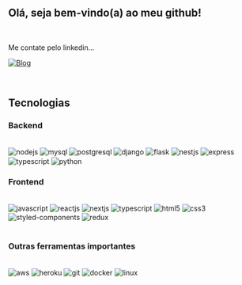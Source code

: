 

## Olá, seja bem-vindo(a) ao meu github!

<br/>

Me contate pelo linkedin...

[![Blog](https://img.shields.io/badge/LinkedIn-0077B5?style=for-the-badge&logo=linkedin&logoColor=white)](https://www.linkedin.com/in/willianbrusch-desenvolvedor/)

<br/>

## Tecnologias 

### Backend

<br/>
<div style="display: inline_block">
  <img align="center" alt="nodejs" src="https://img.shields.io/badge/Node.js-43853D?style=for-the-badge&logo=node.js&logoColor=white" >
  <img align="center" alt="mysql" src="https://img.shields.io/badge/mysql-4479A1.svg?style=for-the-badge&logo=mysql&logoColor=white" >
  <img align="center" alt="postgresql" src="https://img.shields.io/badge/PostgreSQL-316192?style=for-the-badge&logo=postgresql&logoColor=white" >
  <img align="center" alt="django" src="https://img.shields.io/badge/Django-092E20?style=for-the-badge&logo=django&logoColor=white" >
  <img align="center" alt="flask" src="https://img.shields.io/badge/flask-%23000.svg?style=for-the-badge&logo=flask&logoColor=white" >
  <img align="center" alt="nestjs" src="https://img.shields.io/badge/nestjs-%23E0234E.svg?style=for-the-badge&logo=nestjs&logoColor=white" >
  <img align="center" alt="express" src="https://img.shields.io/badge/Express.js-404D59?style=for-the-badge" >
  <img align="center" alt="typescript" src="https://img.shields.io/badge/TypeScript-007ACC?style=for-the-badge&logo=typescript&logoColor=white" >
  <img align="center" alt="python" src="https://img.shields.io/badge/Python-14354C?style=for-the-badge&logo=python&logoColor=white" >
</div>

### Frontend

<br/>

<div style="display: inline_block">
  <img align="center" alt="javascript" src="https://img.shields.io/badge/JavaScript-F7DF1E?style=for-the-badge&logo=javascript&logoColor=black" >
  <img align="center" alt="reactjs" src="https://img.shields.io/badge/React-20232A?style=for-the-badge&logo=react&logoColor=61DAFB" >
  <img align="center" alt="nextjs" src="https://img.shields.io/badge/Next-black?style=for-the-badge&logo=next.js&logoColor=white" >
  <img align="center" alt="typescript" src="https://img.shields.io/badge/TypeScript-007ACC?style=for-the-badge&logo=typescript&logoColor=white" >
  <img align="center" alt="html5" src="https://img.shields.io/badge/HTML5-E34F26?style=for-the-badge&logo=html5&logoColor=white" >
  <img align="center" alt="css3" src="https://img.shields.io/badge/CSS3-1572B6?style=for-the-badge&logo=css3&logoColor=white" >
  <img align="center" alt="styled-components" src="https://img.shields.io/badge/styled--components-DB7093?style=for-the-badge&logo=styled-components&logoColor=white" >
  <img align="center" alt="redux" src="https://img.shields.io/badge/Redux-593D88?style=for-the-badge&logo=redux&logoColor=white" >
</div>

<br/>



### Outras ferramentas importantes

<br/>
<div style="display: inline_block">
  <img align="center" alt="aws" src="https://img.shields.io/badge/AWS-%23FF9900.svg?style=for-the-badge&logo=amazon-aws&logoColor=white" >
  <img align="center" alt="heroku" src="https://img.shields.io/badge/Heroku-430098?style=for-the-badge&logo=heroku&logoColor=white" >
  <img align="center" alt="git" src="https://img.shields.io/badge/Git-E34F26?style=for-the-badge&logo=git&logoColor=white" >
  <img align="center" alt="docker" src="https://img.shields.io/badge/Docker-2496ED?style=for-the-badge&logo=docker&logoColor=white" >
  <img align="center" alt="linux" src="https://img.shields.io/badge/Linux-E34F26?style=for-the-badge&logo=linux&logoColor=black" > 
</div>

<br/>
